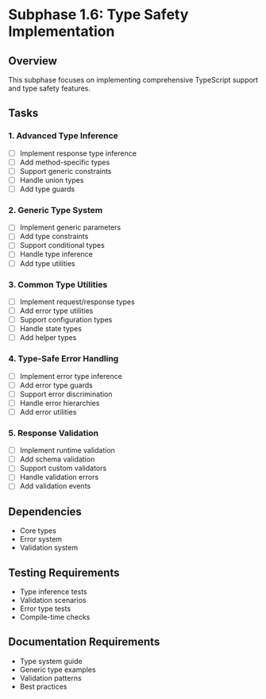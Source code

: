 # Subphase 1.6: Type Safety Implementation

## Overview
This subphase focuses on implementing comprehensive TypeScript support and type safety features.

## Tasks

### 1. Advanced Type Inference
- [ ] Implement response type inference
- [ ] Add method-specific types
- [ ] Support generic constraints
- [ ] Handle union types
- [ ] Add type guards

### 2. Generic Type System
- [ ] Implement generic parameters
- [ ] Add type constraints
- [ ] Support conditional types
- [ ] Handle type inference
- [ ] Add type utilities

### 3. Common Type Utilities
- [ ] Implement request/response types
- [ ] Add error type utilities
- [ ] Support configuration types
- [ ] Handle state types
- [ ] Add helper types

### 4. Type-Safe Error Handling
- [ ] Implement error type inference
- [ ] Add error type guards
- [ ] Support error discrimination
- [ ] Handle error hierarchies
- [ ] Add error utilities

### 5. Response Validation
- [ ] Implement runtime validation
- [ ] Add schema validation
- [ ] Support custom validators
- [ ] Handle validation errors
- [ ] Add validation events

## Dependencies
- Core types
- Error system
- Validation system

## Testing Requirements
- Type inference tests
- Validation scenarios
- Error type tests
- Compile-time checks

## Documentation Requirements
- Type system guide
- Generic type examples
- Validation patterns
- Best practices
